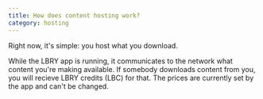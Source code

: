 ```yaml
---
title: How does content hosting work?
category: hosting
---
```


Right now, it's simple: you host what you download.

While the LBRY app is running, it communicates to the network what
content you're making available. If somebody downloads content from
you, you will recieve LBRY credits (LBC) for that. The prices are
currently set by the app and can't be changed.
